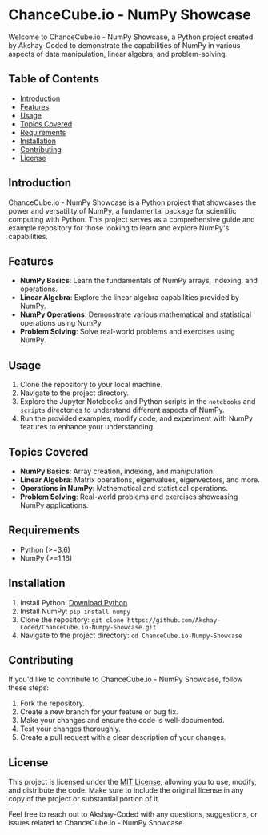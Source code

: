 # ChanceCube.io - NumPy Showcase

Welcome to ChanceCube.io - NumPy Showcase, a Python project created by Akshay-Coded to demonstrate the capabilities of NumPy in various aspects of data manipulation, linear algebra, and problem-solving.

## Table of Contents

- [Introduction](#introduction)
- [Features](#features)
- [Usage](#usage)
- [Topics Covered](#topics-covered)
- [Requirements](#requirements)
- [Installation](#installation)
- [Contributing](#contributing)
- [License](#license)

## Introduction

ChanceCube.io - NumPy Showcase is a Python project that showcases the power and versatility of NumPy, a fundamental package for scientific computing with Python. This project serves as a comprehensive guide and example repository for those looking to learn and explore NumPy's capabilities.

## Features

- **NumPy Basics**: Learn the fundamentals of NumPy arrays, indexing, and operations.
- **Linear Algebra**: Explore the linear algebra capabilities provided by NumPy.
- **NumPy Operations**: Demonstrate various mathematical and statistical operations using NumPy.
- **Problem Solving**: Solve real-world problems and exercises using NumPy.

## Usage

1. Clone the repository to your local machine.
2. Navigate to the project directory.
3. Explore the Jupyter Notebooks and Python scripts in the `notebooks` and `scripts` directories to understand different aspects of NumPy.
4. Run the provided examples, modify code, and experiment with NumPy features to enhance your understanding.

## Topics Covered

- **NumPy Basics**: Array creation, indexing, and manipulation.
- **Linear Algebra**: Matrix operations, eigenvalues, eigenvectors, and more.
- **Operations in NumPy**: Mathematical and statistical operations.
- **Problem Solving**: Real-world problems and exercises showcasing NumPy applications.

## Requirements

- Python (>=3.6)
- NumPy (>=1.16)

## Installation

1. Install Python: [Download Python](https://www.python.org/downloads/)
2. Install NumPy: `pip install numpy`
3. Clone the repository: `git clone https://github.com/Akshay-Coded/ChanceCube.io-Numpy-Showcase.git`
4. Navigate to the project directory: `cd ChanceCube.io-Numpy-Showcase`

## Contributing

If you'd like to contribute to ChanceCube.io - NumPy Showcase, follow these steps:

1. Fork the repository.
2. Create a new branch for your feature or bug fix.
3. Make your changes and ensure the code is well-documented.
4. Test your changes thoroughly.
5. Create a pull request with a clear description of your changes.

## License

This project is licensed under the [MIT License](LICENSE), allowing you to use, modify, and distribute the code. Make sure to include the original license in any copy of the project or substantial portion of it.

Feel free to reach out to Akshay-Coded with any questions, suggestions, or issues related to ChanceCube.io - NumPy Showcase.
